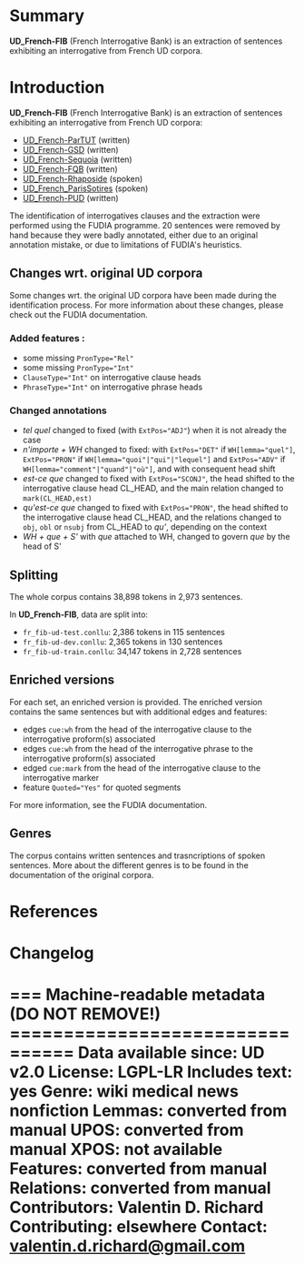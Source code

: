 # Summary
**UD_French-FIB** (French Interrogative Bank) is an extraction of sentences exhibiting an interrogative from French UD corpora.

# Introduction
**UD_French-FIB** (French Interrogative Bank) is an extraction of sentences exhibiting an interrogative from French UD corpora:
 * [UD_French-ParTUT](https://github.com/UniversalDependencies/UD_French-ParTUT) (written)
 * [UD_French-GSD](https://github.com/UniversalDependencies/UD_French-GSD) (written)
 * [UD_French-Sequoia](https://github.com/UniversalDependencies/UD_French-Sequoia) (written)
 * [UD_French-FQB](https://github.com/UniversalDependencies/UD_French-FQB) (written)
 * [UD_French-Rhaposide](https://github.com/UniversalDependencies/UD_French-Rhapsodie) (spoken)
 * [UD_French_ParisSotires](https://github.com/UniversalDependencies/UD_French-ParisStories) (spoken)
 * [UD_French-PUD](https://github.com/UniversalDependencies/UD_French-PUD) (written)

The identification of interrogatives clauses and the extraction were performed using the FUDIA programme. 20 sentences were removed by hand because they were badly annotated, either due to an original annotation mistake, or due to limitations of FUDIA's heuristics.

## Changes wrt. original UD corpora

Some changes wrt. the original UD corpora have been made during the identification process. For more information about these changes, please check out the FUDIA documentation.

### Added features :
 * some missing `PronType="Rel"`
 * some missing `PronType="Int"`
 * `ClauseType="Int"` on interrogative clause heads
 * `PhraseType="Int"` on interrogative phrase heads

### Changed annotations
 * *tel quel* changed to fixed (with `ExtPos="ADJ"`) when it is not already the case
 * *n'importe + WH* changed to fixed: with `ExtPos="DET"` if `WH[lemma="quel"]`, `ExtPos="PRON"` if `WH[lemma="quoi"|"qui"|"lequel"]` and `ExtPos="ADV"` if `WH[lemma="comment"|"quand"|"où"]`, and with consequent head shift
 * *est-ce que* changed to fixed with `ExtPos="SCONJ"`, the head shifted to the interrogative clause head CL_HEAD, and the main relation changed to `mark(CL_HEAD,est)`
 * *qu'est-ce que* changed to fixed with `ExtPos="PRON"`, the head shifted to the interrogative clause head CL_HEAD, and the relations changed to `obj`, `obl` or `nsubj` from CL_HEAD to *qu'*, depending on the context
 * *WH + que + S'* with *que* attached to WH, changed to govern *que* by the head of S'


## Splitting
The whole corpus contains 38,898 tokens in 2,973 sentences.

In **UD_French-FIB**, data are split into:

 * `fr_fib-ud-test.conllu`: 2,386 tokens in 115 sentences
 * `fr_fib-ud-dev.conllu`: 2,365 tokens in 130 sentences
 * `fr_fib-ud-train.conllu`: 34,147 tokens in 2,728 sentences

## Enriched versions

For each set, an enriched version is provided. The enriched version contains the same sentences but with additional edges and features:
 * edges `cue:wh` from the head of the interrogative clause to the interrogative proform(s) associated
 * edges `cue:wh` from the head of the interrogative phrase to the interrogative proform(s) associated
 * edged `cue:mark` from the head of the interrogative clause to the interrogative marker
 * feature `Quoted="Yes"` for quoted segments

For more information, see the FUDIA documentation.

## Genres
The corpus contains written sentences and trasncriptions of spoken sentences. More about the different genres is to be found in the documentation of the original corpora.

# References


# Changelog



=== Machine-readable metadata (DO NOT REMOVE!) ================================
Data available since: UD v2.0
License: LGPL-LR
Includes text: yes
Genre: wiki medical news nonfiction
Lemmas: converted from manual
UPOS: converted from manual
XPOS: not available
Features: converted from manual
Relations: converted from manual
Contributors: Valentin D. Richard
Contributing: elsewhere
Contact: valentin.d.richard@gmail.com
===============================================================================
